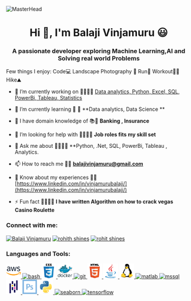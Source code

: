 ![MasterHead](https://media3.giphy.com/media/3oKIPEqDGUULpEU0aQ/giphy.gif?cid=ecf05e47hz7q4pq3k3xipcb07qq1wf0d3h45539qnub9zr3n&rid=giphy.gif&ct=g)

<h1 align="center">Hi 👋, I'm Balaji Vinjamuru  😃</h1>
<h3 align="center">A passionate developer exploring Machine Learning,AI and Solving real world Problems</h3>


 Few things I enjoy: Code💻  Landscape Photography 📸  Run🏃 Workout🏋️‍♂️ Hike⛰️ 
 
- 🔭 I’m currently working on 👨‍💻👨‍💻 [Data analytics, Python, Excel, SQL, PowerBi, Tableau, Statistics](https://github.com/vinjamurubalaji)

- 🌱 I’m currently learning 🧠 🧠 **Data analytics, Data Science **

- 👯 I have domain knowledge of 📚📖 **Banking  , Insurance**

- 🤝 I’m looking for help with 🏢👨🏼‍🏭 **Job roles fits my skill set**

- 💬 Ask me about 🦸‍♂️🦸‍♂️ **Python, .Net,  SQL, PowerBi, Tableau , Analytics. 

- 📫 How to reach me 📩📩 **balajivinjamuru@gmail.com**

- 📄 Know about my experiences 👀👀 [https://www.linkedin.com/in/vinjamurubalaji/](https://www.linkedin.com/in/vinjamurubalaji/)

- ⚡ Fun fact 🕵️‍♂️🕵️‍♂️ **I have written Algorithm on how to crack vegas Casino Roulette**


<h3 align="left">Connect with me:</h3>
<p align="left">
<a href="https://www.linkedin.com/in/vinjamurubalaji/" target="blank"><img align="center" src="https://raw.githubusercontent.com/rahuldkjain/github-profile-readme-generator/master/src/images/icons/Social/linked-in-alt.svg" alt="Balaji Vinjamuru" height="30" width="40" /></a>
 <a href="https://www.facebook.com/vinjamuru.balaji" target="blank"><img align="center" src="https://raw.githubusercontent.com/rahuldkjain/github-profile-readme-generator/master/src/images/icons/Social/facebook.svg" alt="rohith shines" height="30" width="40" /></a>
<a href="https://www.instagram.com/myperspective_balaji/" target="blank"><img align="center" src="https://raw.githubusercontent.com/rahuldkjain/github-profile-readme-generator/master/src/images/icons/Social/instagram.svg" alt="rohit shines" height="30" width="40" /></a>
 </p>
 
 <h3 align="left">Languages and Tools:</h3>
<p align="left"> <a href="https://aws.amazon.com" target="_blank" rel="noreferrer"> <img src="https://raw.githubusercontent.com/devicons/devicon/master/icons/amazonwebservices/amazonwebservices-original-wordmark.svg" alt="aws" width="40" height="40"/> </a> <a href="https://www.gnu.org/software/bash/" target="_blank" rel="noreferrer"> <img src="https://www.vectorlogo.zone/logos/gnu_bash/gnu_bash-icon.svg" alt="bash" width="40" height="40"/> </a> <a href="https://www.w3schools.com/css/" target="_blank" rel="noreferrer"> <img src="https://raw.githubusercontent.com/devicons/devicon/master/icons/css3/css3-original-wordmark.svg" alt="css3" width="40" height="40"/> </a> <a href="https://www.docker.com/" target="_blank" rel="noreferrer"> <img src="https://raw.githubusercontent.com/devicons/devicon/master/icons/docker/docker-original-wordmark.svg" alt="docker" width="40" height="40"/> </a> <a href="https://git-scm.com/" target="_blank" rel="noreferrer"> <img src="https://www.vectorlogo.zone/logos/git-scm/git-scm-icon.svg" alt="git" width="40" height="40"/> </a> <a href="https://www.w3.org/html/" target="_blank" rel="noreferrer"> <img src="https://raw.githubusercontent.com/devicons/devicon/master/icons/html5/html5-original-wordmark.svg" alt="html5" width="40" height="40"/> </a> <a href="https://www.java.com" target="_blank" rel="noreferrer"> <img src="https://raw.githubusercontent.com/devicons/devicon/master/icons/java/java-original.svg" alt="java" width="40" height="40"/> </a> <a href="https://www.linux.org/" target="_blank" rel="noreferrer"> <img src="https://raw.githubusercontent.com/devicons/devicon/master/icons/linux/linux-original.svg" alt="linux" width="40" height="40"/> </a> <a href="https://www.mathworks.com/" target="_blank" rel="noreferrer"> <img src="https://upload.wikimedia.org/wikipedia/commons/2/21/Matlab_Logo.png" alt="matlab" width="40" height="40"/> </a> <a href="https://www.microsoft.com/en-us/sql-server" target="_blank" rel="noreferrer"> <img src="https://www.svgrepo.com/show/303229/microsoft-sql-server-logo.svg" alt="mssql" width="40" height="40"/> </a> <a href="https://pandas.pydata.org/" target="_blank" rel="noreferrer"> <img src="https://raw.githubusercontent.com/devicons/devicon/2ae2a900d2f041da66e950e4d48052658d850630/icons/pandas/pandas-original.svg" alt="pandas" width="40" height="40"/> </a> <a href="https://www.photoshop.com/en" target="_blank" rel="noreferrer"> <img src="https://raw.githubusercontent.com/devicons/devicon/master/icons/photoshop/photoshop-line.svg" alt="photoshop" width="40" height="40"/> </a> <a href="https://www.python.org" target="_blank" rel="noreferrer"> <img src="https://raw.githubusercontent.com/devicons/devicon/master/icons/python/python-original.svg" alt="python" width="40" height="40"/> </a> <a href="https://seaborn.pydata.org/" target="_blank" rel="noreferrer"> <img src="https://seaborn.pydata.org/_images/logo-mark-lightbg.svg" alt="seaborn" width="40" height="40"/> </a> <a href="https://www.tensorflow.org" target="_blank" rel="noreferrer"> <img src="https://www.vectorlogo.zone/logos/tensorflow/tensorflow-icon.svg" alt="tensorflow" width="40" height="40"/> </a> </p>

<!--
**vinjamurubalaji/vinjamurubalaji** is a ✨ _special_ ✨ repository because its `README.md` (this file) appears on your GitHub profile.

Here are some ideas to get you started:

- 🔭 I’m currently working on ...
- 🌱 I’m currently learning ...
- 👯 I’m looking to collaborate on ...
- 🤔 I’m looking for help with ...
- 💬 Ask me about ...
- 📫 How to reach me: ...
- 😄 Pronouns: ...
- ⚡ Fun fact: ...
-->
